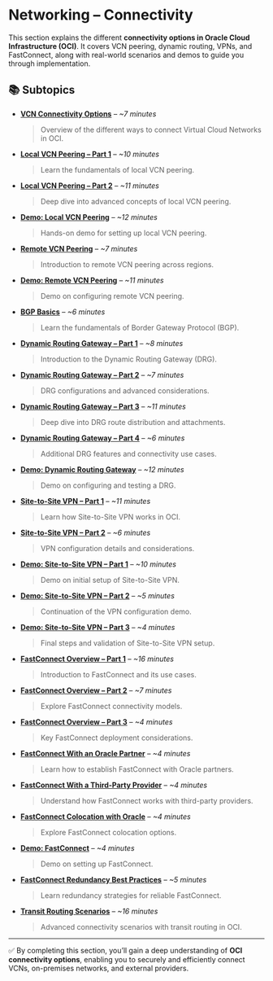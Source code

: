 # Networking – Connectivity  

This section explains the different **connectivity options in Oracle Cloud Infrastructure (OCI)**. It covers VCN peering, dynamic routing, VPNs, and FastConnect, along with real-world scenarios and demos to guide you through implementation.  

## 📚 Subtopics  

- [**VCN Connectivity Options**](VCN-Connectivity-Options.md) – *~7 minutes*  
  > Overview of the different ways to connect Virtual Cloud Networks in OCI.  

- [**Local VCN Peering – Part 1**](Local-VCN-Peering-Part1.md) – *~10 minutes*  
  > Learn the fundamentals of local VCN peering.  

- [**Local VCN Peering – Part 2**](Local-VCN-Peering-Part2.md) – *~11 minutes*  
  > Deep dive into advanced concepts of local VCN peering.  

- [**Demo: Local VCN Peering**](Demo-Local-VCN-Peering.md) – *~12 minutes*  
  > Hands-on demo for setting up local VCN peering.  

- [**Remote VCN Peering**](Remote-VCN-Peering.md) – *~7 minutes*  
  > Introduction to remote VCN peering across regions.  

- [**Demo: Remote VCN Peering**](Demo-Remote-VCN-Peering.md) – *~11 minutes*  
  > Demo on configuring remote VCN peering.  

- [**BGP Basics**](BGP-Basics.md) – *~6 minutes*  
  > Learn the fundamentals of Border Gateway Protocol (BGP).  

- [**Dynamic Routing Gateway – Part 1**](Dynamic-Routing-Gateway-Part1.md) – *~8 minutes*  
  > Introduction to the Dynamic Routing Gateway (DRG).  

- [**Dynamic Routing Gateway – Part 2**](Dynamic-Routing-Gateway-Part2.md) – *~7 minutes*  
  > DRG configurations and advanced considerations.  

- [**Dynamic Routing Gateway – Part 3**](Dynamic-Routing-Gateway-Part3.md) – *~11 minutes*  
  > Deep dive into DRG route distribution and attachments.  

- [**Dynamic Routing Gateway – Part 4**](Dynamic-Routing-Gateway-Part4.md) – *~6 minutes*  
  > Additional DRG features and connectivity use cases.  

- [**Demo: Dynamic Routing Gateway**](Demo-Dynamic-Routing-Gateway.md) – *~12 minutes*  
  > Demo on configuring and testing a DRG.  

- [**Site-to-Site VPN – Part 1**](Site-to-Site-VPN-Part1.md) – *~11 minutes*  
  > Learn how Site-to-Site VPN works in OCI.  

- [**Site-to-Site VPN – Part 2**](Site-to-Site-VPN-Part2.md) – *~6 minutes*  
  > VPN configuration details and considerations.  

- [**Demo: Site-to-Site VPN – Part 1**](Demo-Site-to-Site-VPN-Part1.md) – *~10 minutes*  
  > Demo on initial setup of Site-to-Site VPN.  

- [**Demo: Site-to-Site VPN – Part 2**](Demo-Site-to-Site-VPN-Part2.md) – *~5 minutes*  
  > Continuation of the VPN configuration demo.  

- [**Demo: Site-to-Site VPN – Part 3**](Demo-Site-to-Site-VPN-Part3.md) – *~4 minutes*  
  > Final steps and validation of Site-to-Site VPN setup.  

- [**FastConnect Overview – Part 1**](FastConnect-Overview-Part1.md) – *~16 minutes*  
  > Introduction to FastConnect and its use cases.  

- [**FastConnect Overview – Part 2**](FastConnect-Overview-Part2.md) – *~7 minutes*  
  > Explore FastConnect connectivity models.  

- [**FastConnect Overview – Part 3**](FastConnect-Overview-Part3.md) – *~4 minutes*  
  > Key FastConnect deployment considerations.  

- [**FastConnect With an Oracle Partner**](FastConnect-With-an-Oracle-Partner.md) – *~4 minutes*  
  > Learn how to establish FastConnect with Oracle partners.  

- [**FastConnect With a Third-Party Provider**](FastConnect-With-a-Third-Party-Provider.md) – *~4 minutes*  
  > Understand how FastConnect works with third-party providers.  

- [**FastConnect Colocation with Oracle**](FastConnect-Colocation-with-Oracle.md) – *~4 minutes*  
  > Explore FastConnect colocation options.  

- [**Demo: FastConnect**](Demo-FastConnect.md) – *~4 minutes*  
  > Demo on setting up FastConnect.  

- [**FastConnect Redundancy Best Practices**](FastConnect-Redundancy-Best-Practices.md) – *~5 minutes*  
  > Learn redundancy strategies for reliable FastConnect.  

- [**Transit Routing Scenarios**](Transit-Routing-Scenarios.md) – *~16 minutes*  
  > Advanced connectivity scenarios with transit routing in OCI.  

---

✅ By completing this section, you’ll gain a deep understanding of **OCI connectivity options**, enabling you to securely and efficiently connect VCNs, on-premises networks, and external providers.  
